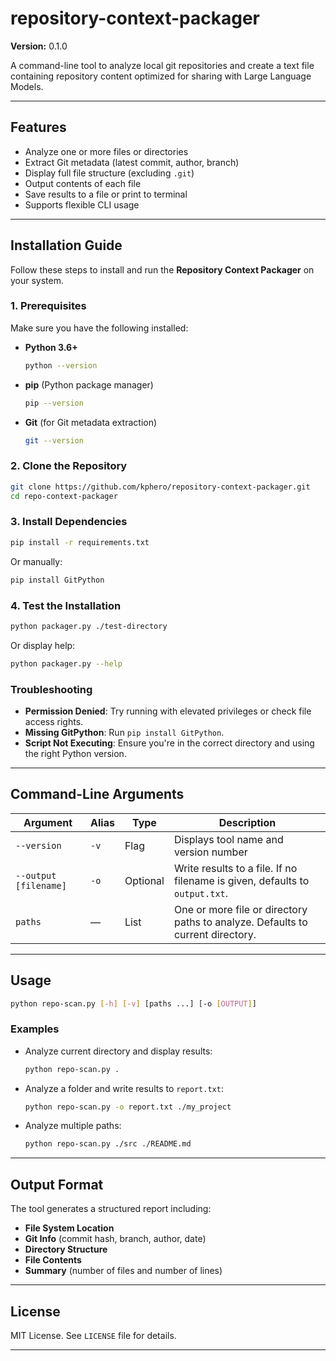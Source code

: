 # repository-context-packager

**Version:** 0.1.0

A command-line tool to analyze local git repositories and create a text file containing repository content optimized for sharing with Large Language Models.

---

## Features

-   Analyze one or more files or directories
-   Extract Git metadata (latest commit, author, branch)
-   Display full file structure (excluding `.git`)
-   Output contents of each file
-   Save results to a file or print to terminal
-   Supports flexible CLI usage

---

## Installation Guide

Follow these steps to install and run the **Repository Context Packager** on your system.

### 1. Prerequisites

Make sure you have the following installed:

-   **Python 3.6+**

    ```bash
    python --version
    ```

-   **pip** (Python package manager)

    ```bash
    pip --version
    ```

-   **Git** (for Git metadata extraction)
    ```bash
    git --version
    ```

### 2. Clone the Repository

```bash
git clone https://github.com/kphero/repository-context-packager.git
cd repo-context-packager
```

### 3. Install Dependencies

```bash
pip install -r requirements.txt
```

Or manually:

```bash
pip install GitPython
```

### 4. Test the Installation

```bash
python packager.py ./test-directory
```

Or display help:

```bash
python packager.py --help
```

### Troubleshooting

-   **Permission Denied**: Try running with elevated privileges or check file access rights.
-   **Missing GitPython**: Run `pip install GitPython`.
-   **Script Not Executing**: Ensure you're in the correct directory and using the right Python version.

---

## Command-Line Arguments

| Argument              | Alias | Type     | Description                                                                    |
| --------------------- | ----- | -------- | ------------------------------------------------------------------------------ |
| `--version`           | `-v`  | Flag     | Displays tool name and version number                                          |
| `--output [filename]` | `-o`  | Optional | Write results to a file. If no filename is given, defaults to `output.txt`.    |
| `paths`               | —     | List     | One or more file or directory paths to analyze. Defaults to current directory. |

---

## Usage

```bash
python repo-scan.py [-h] [-v] [paths ...] [-o [OUTPUT]]
```

### Examples

-   Analyze current directory and display results:

    ```bash
    python repo-scan.py .
    ```

-   Analyze a folder and write results to `report.txt`:

    ```bash
    python repo-scan.py -o report.txt ./my_project
    ```

-   Analyze multiple paths:
    ```bash
    python repo-scan.py ./src ./README.md
    ```

---

## Output Format

The tool generates a structured report including:

-   **File System Location**
-   **Git Info** (commit hash, branch, author, date)
-   **Directory Structure**
-   **File Contents**
-   **Summary** (number of files and number of lines)

---

## License

MIT License. See `LICENSE` file for details.

---
